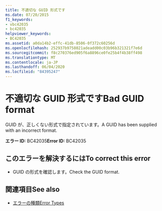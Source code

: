 ```yaml
---
title: 不適切な GUID 形式です
ms.date: 07/20/2015
f1_keywords:
- vbc42035
- bc42035
helpviewer_keywords:
- BC42035
ms.assetid: a0da14b2-effc-41db-8506-0f372c60256d
ms.openlocfilehash: 252937b9758021adeadd00c03b96b321321f7e6d
ms.sourcegitcommit: f8c270376ed905f6a8896ce0fe25b4f4b38ff498
ms.translationtype: MT
ms.contentlocale: ja-JP
ms.lasthandoff: 06/04/2020
ms.locfileid: "84395247"
---
```

# <a name="bad-guid-format"></a><span data-ttu-id="2b7de-102">不適切な GUID 形式です</span><span class="sxs-lookup"><span data-stu-id="2b7de-102">Bad GUID format</span></span>
<span data-ttu-id="2b7de-103">GUID が、正しくない形式で指定されています。</span><span class="sxs-lookup"><span data-stu-id="2b7de-103">A GUID has been supplied with an incorrect format.</span></span>  
  
 <span data-ttu-id="2b7de-104">**エラー ID:** BC42035</span><span class="sxs-lookup"><span data-stu-id="2b7de-104">**Error ID:** BC42035</span></span>  
  
## <a name="to-correct-this-error"></a><span data-ttu-id="2b7de-105">このエラーを解決するには</span><span class="sxs-lookup"><span data-stu-id="2b7de-105">To correct this error</span></span>  
  
- <span data-ttu-id="2b7de-106">GUID の形式を確認します。</span><span class="sxs-lookup"><span data-stu-id="2b7de-106">Check the GUID format.</span></span>  
  
## <a name="see-also"></a><span data-ttu-id="2b7de-107">関連項目</span><span class="sxs-lookup"><span data-stu-id="2b7de-107">See also</span></span>

- [<span data-ttu-id="2b7de-108">エラーの種類</span><span class="sxs-lookup"><span data-stu-id="2b7de-108">Error Types</span></span>](../programming-guide/language-features/error-types.md)

